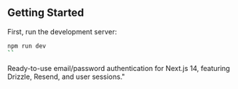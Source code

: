 ## Getting Started

First, run the development server:

```bash
npm run dev
``
```

Ready-to-use email/password authentication for Next.js 14, featuring Drizzle, Resend, and user sessions."
